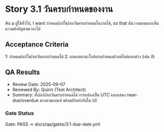 # Story 3.1 วันครบกำหนดของงาน

As a ผู้ใช้ทั่วไป,
I want กำหนด/แก้ไข/ลบวันครบกำหนดในงานได้,
so that ฉันวางแผนและเห็นความสำคัญตามเวลาได้

## Acceptance Criteria
1: กำหนด/แก้ไข/ลบวันครบกำหนดได้
2: แสดงสถานะใกล้ครบกำหนดด้วยสไตล์แตกต่าง (เช่น สี)

## QA Results

- Review Date: 2025-09-07
- Reviewed By: Quinn (Test Architect)
- Summary: ตั้ง/แก้/ลบวันครบกำหนดได้ การแปลงเป็น UTC และแสดง near-due/overdue ตรงตามเกณฑ์ พร้อมป้ายกำกับใน UI

### Gate Status

Gate: PASS → docs/qa/gates/3.1-due-date.yml
